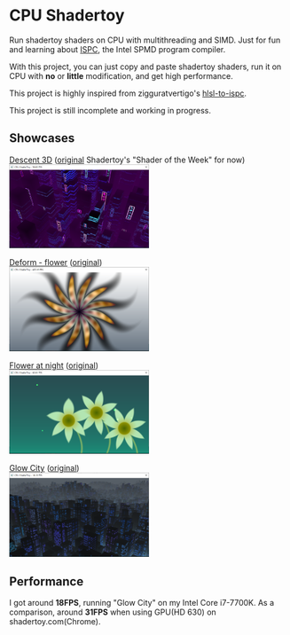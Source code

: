# CPU Shadertoy
Run shadertoy shaders on CPU with multithreading and SIMD. Just for fun and learning about [ISPC](https://ispc.github.io/), the Intel SPMD program compiler.

With this project, you can just copy and paste shadertoy shaders, run it on CPU with **no** or **little** modification, and get high performance.

This project is highly inspired from zigguratvertigo's [hlsl-to-ispc](https://github.com/zigguratvertigo/hlsl-to-ispc).

This project is still incomplete and working in progress.

## Showcases

[Descent 3D](https://github.com/re-esper/CPUShadertoy/blob/master/program_descent3d.ispc) ([original](https://www.shadertoy.com/view/wdfGW4) Shadertoy's "Shader of the Week" for now)  
<img src="https://github.com/re-esper/CPUShadertoy/blob/master/screenshot/descent.png" width="50%" height="50%">

[Deform - flower](https://github.com/re-esper/CPUShadertoy/blob/master/program_flower.ispc) ([original](https://www.shadertoy.com/view/4dX3Rn))  
<img src="https://github.com/re-esper/CPUShadertoy/blob/master/screenshot/flower.png" width="50%" height="50%">

[Flower at night](https://github.com/re-esper/CPUShadertoy/blob/master/program_flower2.ispc) ([original](https://www.shadertoy.com/view/4lSXzR))  
<img src="https://github.com/re-esper/CPUShadertoy/blob/master/screenshot/flower2.png" width="50%" height="50%">

[Glow City](https://github.com/re-esper/CPUShadertoy/blob/master/program_city.ispc) ([original](https://www.shadertoy.com/view/XlsyWB))  
<img src="https://github.com/re-esper/CPUShadertoy/blob/master/screenshot/city.png" width="50%" height="50%">

## Performance

I got around **18FPS**, running "Glow City" on my Intel Core i7-7700K. As a comparison, around **31FPS** when using GPU(HD 630) on shadertoy.com(Chrome).
